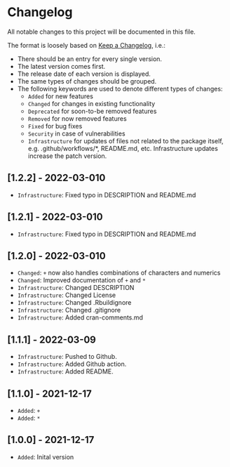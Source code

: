 # Changelog

All notable changes to this project will be documented in this file.

The format is loosely based on [Keep a Changelog](https://keepachangelog.com/en/1.0.0/), i.e.:

- There should be an entry for every single version.
- The latest version comes first.
- The release date of each version is displayed.
- The same types of changes should be grouped.
- The following keywords are used to denote different types of changes:
  - `Added` for new features
  - `Changed` for changes in existing functionality
  - `Deprecated` for soon-to-be removed features
  - `Removed` for now removed features
  - `Fixed` for bug fixes
  - `Security` in case of vulnerabilities
  - `Infrastructure` for updates of files not related to the package itself,
    e.g. .github/workflows/*, README.md, etc. Infrastructure updates increase
    the patch version.

## [1.2.2] - 2022-03-010

- `Infrastructure`: Fixed typo in DESCRIPTION and README.md

## [1.2.1] - 2022-03-010

- `Infrastructure`: Fixed typo in DESCRIPTION and README.md

## [1.2.0] - 2022-03-010

- `Changed`: `+` now also handles combinations of characters and numerics
- `Changed`: Improved documentation of `+` and `*`
- `Infrastructure`: Changed DESCRIPTION
- `Infrastructure`: Changed License
- `Infrastructure`: Changed .Rbuildignore
- `Infrastructure`: Changed .gitignore
- `Infrastructure`: Added cran-comments.md

## [1.1.1] - 2022-03-09

- `Infrastructure`: Pushed to Github.
- `Infrastructure`: Added Github action.
- `Infrastructure`: Added README.

## [1.1.0] - 2021-12-17

- `Added`: `+`
- `Added`: `*`

## [1.0.0] - 2021-12-17

- `Added`: Inital version

